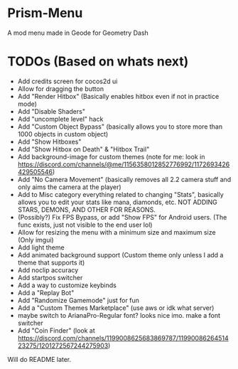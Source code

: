 # Prism-Menu
A mod menu made in Geode for Geometry Dash

# TODOs (Based on whats next)
- Add credits screen for cocos2d ui
- Allow for dragging the button
- Add "Render Hitbox" (Basically enables hitbox even if not in practice mode)
- Add "Disable Shaders"
- Add "uncomplete level" hack
- Add "Custom Object Bypass" (basically allows you to store more than 1000 objects in custom object)
- Add "Show Hitboxes"
- Add "Show Hitbox on Death" & "Hitbox Trail"
- Add background-image for custom themes (note for me: look in https://discord.com/channels/@me/1156358012852776992/1172693426429505546)
- Add "No Camera Movement" (basically removes all 2.2 camera stuff and only aims the camera at the player)
- Add to Misc category everything related to changing "Stats", basically allows you to edit your stats like mana, diamonds, etc. NOT ADDING STARS, DEMONS, AND OTHER FOR REASONS.
- (Possibly?) Fix FPS Bypass, or add "Show FPS" for Android users. (The func exists, just not visible to the end user lol)
- Allow for resizing the menu with a minimum size and maximum size (Only imgui)
- Add light theme
- Add animated background support (Custom theme only unless I add a theme that supports it)
- Add noclip accuracy
- Add startpos switcher
- Add a way to customize keybinds
- Add a "Replay Bot"
- Add "Randomize Gamemode" just for fun
- Add a "Custom Themes Marketplace" (use aws or idk what server)
- maybe switch to ArianaPro-Regular font? looks nice imo. make a font switcher
- Add "Coin Finder" (look at https://discord.com/channels/1199008625683869787/1199008626451423275/1201272567244275903)


Will do README later.

